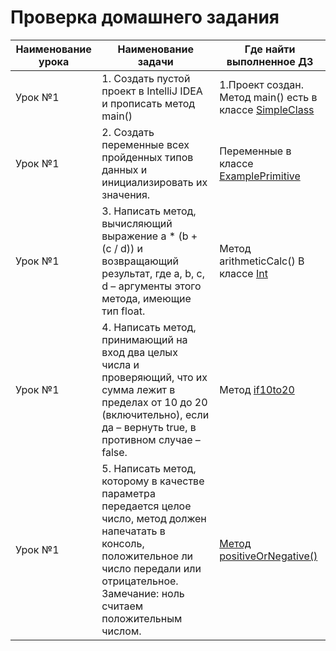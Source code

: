 # Проверка домашнего задания

Наименование урока | Наименование задачи | Где найти выполненное ДЗ
--------|------|-------
Урок №1 | 1. Создать пустой проект в IntelliJ IDEA и прописать метод main() | 1.Проект создан. Метод main() есть в классе [SimpleClass](https://github.com/panarik/JavaLesson/blob/master/src/com/github/panarik/javaLesson/main/SimpleClass.java)
Урок №1 | 2. Создать переменные всех пройденных типов данных и инициализировать их значения. | Переменные в классе [ExamplePrimitive](https://github.com/panarik/JavaLesson/blob/master/src/com/github/panarik/javaLesson/values/primitive/ExamplePrimitive.java)
Урок №1 | 3. Написать метод, вычисляющий выражение a * (b + (c / d)) и возвращающий результат, где a, b, c, d – аргументы этого метода, имеющие тип float. | Метод arithmeticCalc() В классе [Int](https://github.com/panarik/JavaLesson/blob/master/src/com/github/panarik/javaLesson/values/primitive/arithmetic/Int.java)
Урок №1 | 4. Написать метод, принимающий на вход два целых числа и проверяющий, что их сумма лежит в пределах от 10 до 20 (включительно), если да – вернуть true, в противном случае – false. | Метод [if10to20](https://github.com/panarik/JavaLesson/blob/master/src/com/github/panarik/javaLesson/operator/IfSum.java)
Урок №1 | 5. Написать метод, которому в качестве параметра передается целое число, метод должен напечатать в консоль, положительное ли число передали или отрицательное. Замечание: ноль считаем положительным числом. | [Метод positiveOrNegative()]()

